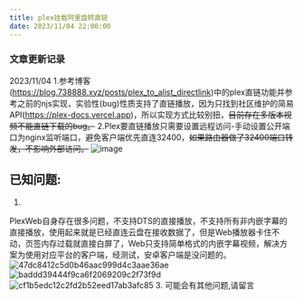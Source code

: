 ```yaml
---
title: plex挂载阿里盘转直链
date: 2023/11/04 22:00:00
---
```


### 文章更新记录 
2023/11/04
1.参考博客(https://blog.738888.xyz/posts/plex_to_alist_directlink)中的plex直链功能并参考之前的njs实现，实验性(bug)性质支持了直链播放，因为只找到社区维护的简易API(https://plex-docs.vercel.app)，所以实现方式比较别扭，~~目前存在多版本视频不能直链下载的bug。~~
2.Plex要直链播放只需要设置远程访问-手动设置公开端口为nginx监听端口，避免客户端优先直连32400，~~如果路由器做了32400端口转发，不影响外部访问。~~
![image](https://github.com/bpking1/embyExternalUrl/assets/42368856/9abc036a-72db-4434-9be7-1f31c2686bb2)

## 已知问题:
1. 
PlexWeb自身存在很多问题，不支持DTS的直接播放，不支持所有非内嵌字幕的直接播放，使用起来就是已经直连云盘在接收数据了，但是Web播放器卡住不动，页签内存过载就直接白屏了，Web只支持简单格式的内嵌字幕视频，解决方案为使用对应平台的客户端，经测试，安卓客户端是没问题的。
![47dc8412c5d0b46aac999d4c3aae36ae](https://github.com/bpking1/embyExternalUrl/assets/42368856/625731e4-a8b9-46f9-b511-96aba4498485)
![baddd39444f9ca6f2069209c2f73f9d](https://github.com/bpking1/embyExternalUrl/assets/42368856/47be6ced-e630-460b-9a7d-bfdedc795907)
![cf1b5edc12c2fd2b52eed17ab3afc85](https://github.com/bpking1/embyExternalUrl/assets/42368856/8bd44d0e-3761-4dc8-b86e-fa3baf8163b6)
3. 可能会有其他问题,请留言
